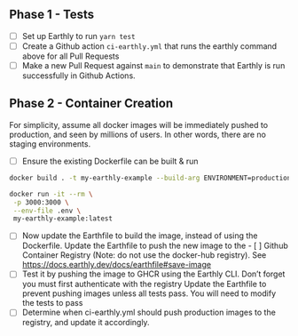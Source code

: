 ## Phase 1 - Tests

- [ ] Set up Earthly to run `yarn test`
- [ ] Create a Github action `ci-earthly.yml` that runs the earthly command above for all Pull Requests
- [ ] Make a new Pull Request against `main` to demonstrate that Earthly is run successfully in Github Actions.

## Phase 2 - Container Creation

For simplicity, assume all docker images will be immediately pushed to production, and seen by millions of users. In other words, there are no staging environments.

- [ ] Ensure the existing Dockerfile can be built & run

```bash
docker build . -t my-earthly-example --build-arg ENVIRONMENT=production

docker run -it --rm \
 -p 3000:3000 \
 --env-file .env \
 my-earthly-example:latest
```

- [ ] Now update the Earthfile to build the image, instead of using the Dockerfile.
      Update the Earthfile to push the new image to the - [ ] Github Container Registry (Note: do not use the docker-hub registry). See https://docs.earthly.dev/docs/earthfile#save-image
- [ ] Test it by pushing the image to GHCR using the Earthly CLI. Don’t forget you must first authenticate with the registry
      Update the Earthfile to prevent pushing images unless all tests pass. You will need to modify the tests to pass
- [ ] Determine when ci-earthly.yml should push production images to the registry, and update it accordingly.
